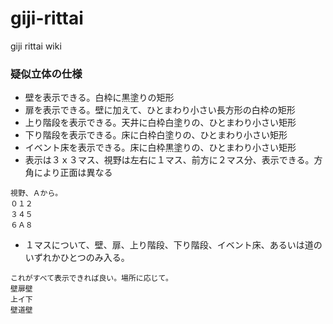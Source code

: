 # giji-rittai
giji rittai wiki

### 疑似立体の仕様
- 壁を表示できる。白枠に黒塗りの矩形
- 扉を表示できる。壁に加えて、ひとまわり小さい長方形の白枠の矩形
- 上り階段を表示できる。天井に白枠白塗りの、ひとまわり小さい矩形
- 下り階段を表示できる。床に白枠白塗りの、ひとまわり小さい矩形
- イベント床を表示できる。床に白枠黒塗りの、ひとまわり小さい矩形
- 表示は３ｘ３マス、視野は左右に１マス、前方に２マス分、表示できる。方角により正面は異なる
```
視野、Ａから。
０１２
３４５
６Ａ８
```
- １マスについて、壁、扉、上り階段、下り階段、イベント床、あるいは道のいずれかひとつのみ入る。
```
これがすべて表示できれば良い。場所に応じて。
壁扉壁
上イ下
壁道壁
```
